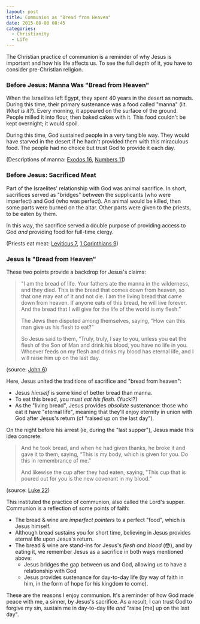 ```yaml
---
layout: post
title: Communion as "Bread from Heaven"
date: 2015-08-08 08:45
categories:
  - Christianity
  - Life
---
```


The Christian practice of communion is a reminder of why Jesus is important and how his life affects us. To see the full depth of it, you have to consider pre-Christian religion.

<!-- more -->

### Before Jesus: Manna Was "Bread from Heaven"

When the Israelites left Egypt, they spent 40 years in the desert as nomads. During this time, their primary sustenance was a food called "manna" (lit. _What is it?_). Every morning, it appeared on the surface of the ground. People milled it into flour, then baked cakes with it. This food couldn't be kept overnight; it would spoil.

During this time, God sustained people in a very tangible way. They would have starved in the desert if he hadn't provided them with this miraculous food. The people had no choice but trust God to provide it each day.

(Descriptions of manna: [Exodos 16](http://www.esvbible.org/Ex16/), [Numbers 11](http://www.esvbible.org/Nu11/))

### Before Jesus: Sacrificed Meat

Part of the Israelites' relationship with God was animal sacrifice. In short, sacrifices served as "bridges" between the supplicants (who were imperfect) and God (who was perfect). An animal would be killed, then some parts were burned on the altar. Other parts were given to the priests, to be eaten by them.

In this way, the sacrifice served a double purpose of providing access to God _and_ providing food for full-time clergy.

(Priests eat meat: [Leviticus 7](http://www.esvbible.org/Lv7:28-36/), [1 Corinthians 9](http://www.esvbible.org/1Cor9:13/))

### Jesus Is "Bread from Heaven"

These two points provide a backdrop for Jesus's claims:

> "I am the bread of life. Your fathers ate the manna in the wilderness, and they died.  This is the bread that comes down from heaven, so that one may eat of it and not die. I am the living bread that came down from heaven. If anyone eats of this bread, he will live forever. And the bread that I will give for the life of the world is my flesh.”
>
> The Jews then disputed among themselves, saying, “How can this man give us his flesh to eat?”
>
> So Jesus said to them, “Truly, truly, I say to you, unless you eat the flesh of the Son of Man and drink his blood, you have no life in you. Whoever feeds on my flesh and drinks my blood has eternal life, and I will raise him up on the last day.

(source: [John 6](http://www.esvbible.org/Jn6:22/))

Here, Jesus united the traditions of sacrifice and "bread from heaven":

- Jesus _himself_ is some kind of better bread than manna.
- To eat this bread, you must _eat his flesh_. (Yuck!?)
- As the "living bread", Jesus provides _absolute_ sustenance: those who eat it have "eternal life", meaning that they'll enjoy eternity in union with God after Jesus's return (cf "raised up on the last day").

On the night before his arrest (ie, during the "last supper"), Jesus made this idea concrete:

> And he took bread, and when he had given thanks, he broke it and gave it to them, saying, “This is my body, which is given for you. Do this in remembrance of me.”
>
> And likewise the cup after they had eaten, saying, "This cup that is poured out for you is the new covenant in my blood."

(source: [Luke 22](http://www.esvbible.org/Lk22:19/))

This instituted the practice of communion, also called the Lord's supper. Communion is a reflection of some points of faith:

- The bread & wine are _imperfect pointers_ to a perfect "food", which is Jesus himself.
- Although bread sustains you for short time, believing in Jesus provides eternal life upon Jesus's return.
- The bread & wine are stand-ins for Jesus's _flesh and blood_ (😳), and by eating it, we remember Jesus as a sacrifice in both ways mentioned above:
  - Jesus bridges the gap between us and God, allowing us to have a relationship with God
  - Jesus provides sustenance for day-to-day life (by way of faith in him, in the form of hope for his kingdom to come).

These are the reasons I enjoy communion. It's a reminder of how God made peace with me, a sinner, by Jesus's sacrifice. As a result, I can trust God to forgive my sin, sustain me in day-to-day life _and_ "raise [me] up on the last day".
